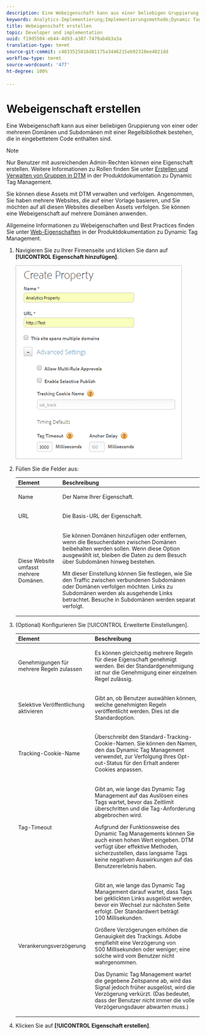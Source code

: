 ```yaml
---
description: Eine Webeigenschaft kann aus einer beliebigen Gruppierung von einer oder mehreren Domänen und Subdomänen mit einer Regelbibliothek bestehen, die in eingebettetem Code enthalten sind.
keywords: Analytics-Implementierung;Implementierungsmethode;Dynamic Tag Management;DTM;Webeigenschaft;Eigenschaft
title: Webeigenschaft erstellen
topic: Developer and implementation
uuid: f19d5504-eb44-4d93-a387-7470ab4b3a3a
translation-type: tm+mt
source-git-commit: c4833525816d81175a3446215eb92310ee4021dd
workflow-type: tm+mt
source-wordcount: '477'
ht-degree: 100%

---
```



# Webeigenschaft erstellen

Eine Webeigenschaft kann aus einer beliebigen Gruppierung von einer oder mehreren Domänen und Subdomänen mit einer Regelbibliothek bestehen, die in eingebettetem Code enthalten sind.

>[!NOTE]
>
>Nur Benutzer mit ausreichenden Admin-Rechten können eine Eigenschaft erstellen. Weitere Informationen zu Rollen finden Sie unter [Erstellen und Verwalten von Gruppen in DTM](https://docs.adobe.com/content/help/de-DE/dtm/using/admin/groups.html) in der Produktdokumentation zu Dynamic Tag Management.

Sie können diese Assets mit DTM verwalten und verfolgen. Angenommen, Sie haben mehrere Websites, die auf einer Vorlage basieren, und Sie möchten auf all diesen Websites dieselben Assets verfolgen. Sie können eine Webeigenschaft auf mehrere Domänen anwenden.

Allgemeine Informationen zu Webeigenschaften und Best Practices finden Sie unter  [Web-Eigenschaften](https://docs.adobe.com/content/help/de-DE/dtm/using/admin/web-property.html) in der Produktdokumentation zu Dynamic Tag Management.

1. Navigieren Sie zu Ihrer Firmenseite und klicken Sie dann auf **[!UICONTROL Eigenschaft hinzufügen]**.

   ![](assets/dtm-create-web-property.png)

1. Füllen Sie die Felder aus:

   <table id="table_376D72251C4D4C4CA878D10C18D2532C"> 
    <thead> 
    <tr> 
    <th colname="col1" class="entry"> Element </th> 
    <th colname="col2" class="entry"> Beschreibung </th> 
    </tr> 
    </thead>
    <tbody> 
    <tr> 
    <td colname="col1"> <span class="uicontrol"> Name</span> </td> 
    <td colname="col2"> <p>Der Name Ihrer Eigenschaft. </p> </td> 
    </tr> 
    <tr> 
    <td colname="col1"> <span class="uicontrol"> URL</span> </td> 
    <td colname="col2"> <p>Die Basis-URL der Eigenschaft. </p> </td> 
    </tr> 
    <tr> 
    <td colname="col1"> <span class="uicontrol">Diese Website umfasst mehrere Domänen. </span> </td> 
    <td colname="col2"> <p>Sie können Domänen hinzufügen oder entfernen, wenn die Besucherdaten zwischen Domänen beibehalten werden sollen. Wenn diese Option ausgewählt ist, bleiben die Daten zu dem Besuch über Subdomänen hinweg bestehen. </p> <p>Mit dieser Einstellung können Sie festlegen, wie Sie den Traffic zwischen verbundenen Subdomänen oder Domänen verfolgen möchten. Links zu Subdomänen werden als ausgehende Links betrachtet. Besuche in Subdomänen werden separat verfolgt. </p> </td> 
    </tr> 
    </tbody> 
    </table>

1. (Optional) Konfigurieren Sie [!UICONTROL Erweiterte Einstellungen].

   <table id="table_6E687FBE6ACC4301BCCD837F4DCBB9C9"> 
    <thead> 
    <tr> 
    <th colname="col1" class="entry"> Element </th> 
    <th colname="col2" class="entry"> Beschreibung </th> 
    </tr> 
    </thead>
    <tbody> 
    <tr> 
    <td colname="col1"> <span class="uicontrol"> Genehmigungen für mehrere Regeln zulassen</span> </td> 
    <td colname="col2"> <p>Es können gleichzeitig mehrere Regeln für diese Eigenschaft genehmigt werden. Bei der Standardgenehmigung ist nur die Genehmigung einer einzelnen Regel zulässig. </p> </td> 
    </tr> 
    <tr> 
    <td colname="col1"> <span class="uicontrol"> Selektive Veröffentlichung aktivieren</span> </td> 
    <td colname="col2"> <p>Gibt an, ob Benutzer auswählen können, welche genehmigten Regeln veröffentlicht werden. Dies ist die Standardoption. </p> </td> 
    </tr> 
    <tr> 
    <td colname="col1"> <span class="uicontrol"> Tracking-Cookie-Name</span> </td> 
    <td colname="col2"> <p>Überschreibt den Standard-Tracking-Cookie-Namen. Sie können den Namen, den das Dynamic Tag Management verwendet, zur Verfolgung Ihres Opt-out-Status für den Erhalt anderer Cookies anpassen. </p> </td> 
    </tr> 
    <tr> 
    <td colname="col1"> <span class="uicontrol"> Tag-Timeout</span> </td> 
    <td colname="col2"> <p>Gibt an, wie lange das Dynamic Tag Management auf das Auslösen eines Tags wartet, bevor das Zeitlimit überschritten und die Tag-Anforderung abgebrochen wird. </p> <p> Aufgrund der Funktionsweise des Dynamic Tag Managements können Sie auch einen hohen Wert eingeben. DTM verfügt über effektive Methoden, sicherzustellen, dass langsame Tags keine negativen Auswirkungen auf das Benutzererlebnis haben. </p> </td> 
    </tr> 
    <tr> 
    <td colname="col1"> <span class="uicontrol"> Verankerungsverzögerung</span> </td> 
    <td colname="col2"> <p>Gibt an, wie lange das Dynamic Tag Management darauf wartet, dass Tags bei geklickten Links ausgelöst werden, bevor ein Wechsel zur nächsten Seite erfolgt. Der Standardwert beträgt 100 Millisekunden. </p> <p>Größere Verzögerungen erhöhen die Genauigkeit des Trackings. Adobe empfiehlt eine Verzögerung von 500 Millisekunden oder weniger; eine solche wird vom Benutzer nicht wahrgenommen. </p> <p>Das Dynamic Tag Management wartet die gegebene Zeitspanne ab, wird das Signal jedoch früher ausgelöst, wird die Verzögerung verkürzt. (Das bedeutet, dass der Benutzer nicht immer die volle Verzögerungsdauer abwarten muss.) </p> </td> 
    </tr> 
    </tbody> 
    </table>

1. Klicken Sie auf **[!UICONTROL Eigenschaft erstellen]**.
